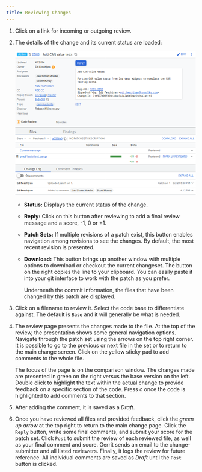 ```yaml
---
title: Reviewing Changes
---
```


1. Click on a link for incoming or outgoing review.

2. The details of the change and its current status are loaded:

      ![review](images/review.png)

      -  **Status:** Displays the current status of the change.

      -  **Reply:** Click on this button after reviewing to add a final review
         message and a score, -1, 0 or +1.

      -  **Patch Sets:** If multiple revisions of a patch exist, this button
         enables navigation among revisions to see the changes. By default, the
         most recent revision is presented.

      -  **Download:** This button brings up another window with multiple
         options to download or checkout the current changeset. The button on
         the right copies the line to your clipboard. You can easily paste it
         into your git interface to work with the patch as you prefer.

         Underneath the commit information, the files that have been changed by
         this patch are displayed.

3. Click on a filename to review it. Select the code base to differentiate
   against. The default is ``Base`` and it will generally be what is needed.

4. The review page presents the changes made to the file. At the top of the
   review, the presentation shows some general navigation options. Navigate
   through the patch set using the arrows on the top right corner. It is
   possible to go to the previous or next file in the set or to return to the
   main change screen. Click on the yellow sticky pad to add comments to the
   whole file.

      The focus of the page is on the comparison window. The changes made are
      presented in green on the right versus the base version on the left.
      Double click to highlight the text within the actual change to provide
      feedback on a specific section of the code. Press *c* once the code is
      highlighted to add comments to that section.

5. After adding the comment, it is saved as a *Draft*.

6. Once you have reviewed all files and provided feedback, click the *green up
   arrow* at the top right to return to the main change page. Click the
   ``Reply`` button, write some final comments, and submit your score for the
   patch set. Click ``Post`` to submit the review of each reviewed file, as well
   as your final comment and score. Gerrit sends an email to the
   change-submitter and all listed reviewers. Finally, it logs the review for
   future reference. All individual comments are saved as *Draft* until the
   ``Post`` button is clicked.


